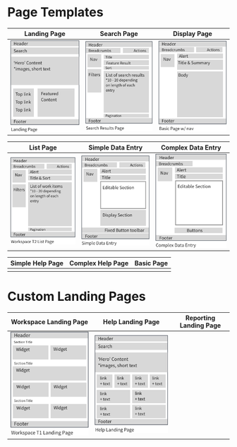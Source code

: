 

# Page Templates

| Landing Page  | Search Page   | Display Page  |
|:-------------:|:-------------:|:-------------:|
|![Landing Page](../images/landing-page.png)|![Search Page](../images/search-results.png)|![Display Page](../images/basic-page.png)|

| List Page  | Simple Data Entry   | Complex Data Entry  |
|:-------------:|:-------------:|:-------------:|
|![List Page](../images/workspace-t2.png)| ![Simple Data Entry Page](../images/simple-data-entry.png)|![Complex Data Entry Page](../images/complex-data-entry.png)|

| Simple Help Page  | Complex Help Page  | Basic Page  |
|:-------------:|:-------------:|:-------------:|
|      |  |  |


# Custom Landing Pages

| Workspace Landing Page  | Help Landing Page | Reporting Landing Page  |
|:-------------:|:-------------:|:-------------:|
|![Workspace Landing Page](../images/workspace-t1.png)|![Help Landing Page](../images/help-landing-page.png)|   |

